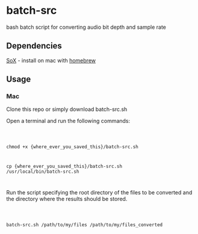 # batch-src

bash batch script for converting audio bit depth and sample rate

## Dependencies

[SoX](https://sox.sourceforge.net/sox.html) - install on mac with [homebrew](https://formulae.brew.sh/formula/sox)

## Usage

### Mac

Clone this repo or simply download batch-src.sh

Open a terminal and run the following commands:

<code>

chmod +x {where_ever_you_saved_this}/batch-src.sh

cp {where_ever_you_saved_this}/batch-src.sh /usr/local/bin/batch-src.sh

</code>

Run the script specifying the root directory of the files to be converted and the directory where the results should be stored.

<code>

batch-src.sh /path/to/my/files /path/to/my/files_converted

</code>